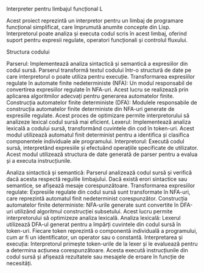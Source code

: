 Interpreter pentru limbajul funcțional L

Acest proiect reprezintă un interpretor pentru un limbaj de programare funcțional simplificat,
care împrumută anumite concepte din Lisp. Interpretorul poate analiza și executa codul scris în acest limbaj,
oferind suport pentru expresii regulate, operatori funcționali și controlul fluxului.

Structura codului

Parserul: Implementează analiza sintactică și semantică a expresiilor din codul sursă.
Parserul transformă textul codului într-o structură de date pe care interpretorul o poate utiliza pentru execuție.
Transformarea expresiilor regulate în automate finite nedeterministe (NFA): Un modul responsabil de convertirea expresiilor regulate în NFA-uri.
Acest lucru se realizează prin aplicarea algoritmilor adecvați pentru generarea automatelor finite.
Construcția automatelor finite deterministe (DFA): Modulele responsabile de construcția automatelor finite deterministe din NFA-uri generate de expresiile regulate.
Acest proces de optimizare permite interpretorului să analizeze lexical codul sursă mai eficient.
Lexerul: Implementează analiza lexicală a codului sursă, transformând cuvintele din cod în token-uri.
Acest modul utilizează automatul finit determinist pentru a identifica și clasifica componentele individuale ale programului.
Interpretorul: Execută codul sursă, interpretând expresiile și efectuând operațiile specificate de utilizator.
Acest modul utilizează structura de date generată de parser pentru a evalua și a executa instrucțiunile.

Analiza sintactică și semantică: Parserul analizează codul sursă și verifică dacă acesta respectă regulile limbajului.
Dacă există erori sintactice sau semantice, se afișează mesaje corespunzătoare.
Transformarea expresiilor regulate: Expresiile regulate din codul sursă sunt transformate în NFA-uri, care reprezintă automatul finit nedeterminist corespunzător.
Construcția automatelor finite deterministe: NFA-urile generate sunt convertite în DFA-uri utilizând algoritmul construcției subsetului.
Acest lucru permite interpretorului să optimizeze analiza lexicală.
Analiza lexicală: Lexerul utilizează DFA-ul generat pentru a împărți cuvintele din codul sursă în token-uri.
Fiecare token reprezintă o componentă individuală a programului, cum ar fi un identificator, un operator sau o constantă.
Interpretarea și execuția: Interpretorul primește token-urile de la lexer și le evaluează pentru a determina acțiunea corespunzătoare.
Acesta execută instrucțiunile din codul sursă și afișează rezultatele sau mesajele de eroare în funcție de necesități.
